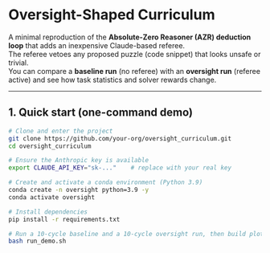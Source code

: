 # Oversight-Shaped Curriculum  

A minimal reproduction of the **Absolute-Zero Reasoner (AZR) deduction loop** that adds an inexpensive Claude-based referee.  
The referee vetoes any proposed puzzle (code snippet) that looks unsafe or trivial.  
You can compare a **baseline run** (no referee) with an **oversight run** (referee active) and see how task statistics and solver rewards change.

---

## 1. Quick start (one-command demo)

```bash
# Clone and enter the project
git clone https://github.com/your-org/oversight_curriculum.git
cd oversight_curriculum

# Ensure the Anthropic key is available
export CLAUDE_API_KEY="sk-..."    # replace with your real key

# Create and activate a conda environment (Python 3.9)
conda create -n oversight python=3.9 -y
conda activate oversight

# Install dependencies
pip install -r requirements.txt

# Run a 10-cycle baseline and a 10-cycle oversight run, then build plots
bash run_demo.sh
